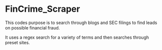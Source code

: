 # FinCrime_Scraper

This codes purpose is to search through blogs and SEC filings to find leads on possible financial fraud.


It uses a regex search for a variety of terms and then searches through preset sites.
